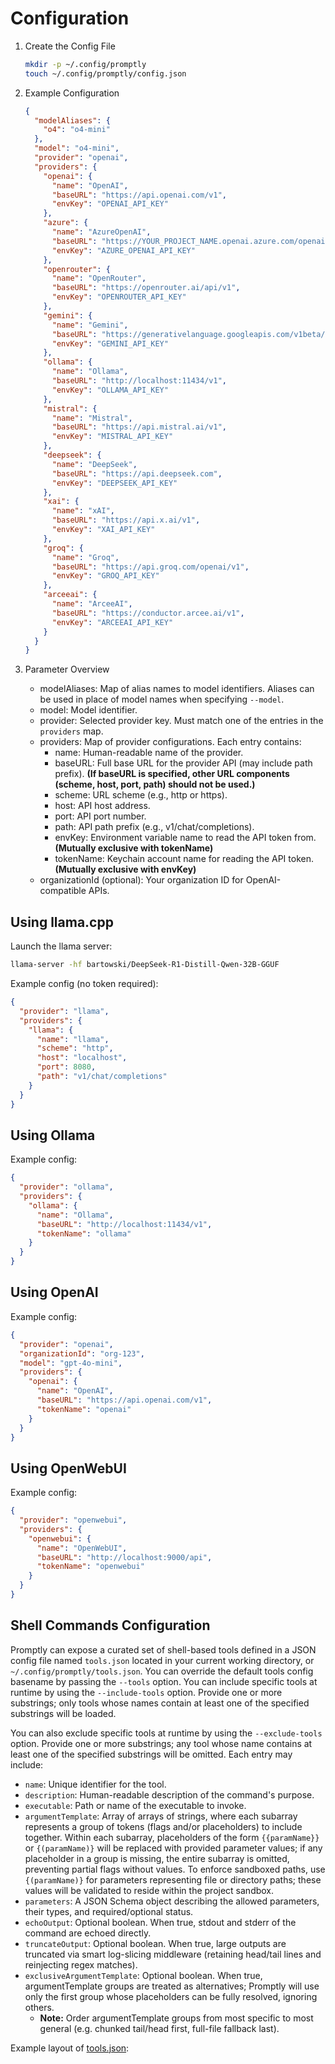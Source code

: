 # Configuration

1. Create the Config File
   ```bash
   mkdir -p ~/.config/promptly
   touch ~/.config/promptly/config.json
   ```

2. Example Configuration
   ```json
   {
     "modelAliases": {
       "o4": "o4-mini"
     },
     "model": "o4-mini",
     "provider": "openai",
     "providers": {
       "openai": {
         "name": "OpenAI",
         "baseURL": "https://api.openai.com/v1",
         "envKey": "OPENAI_API_KEY"
       },
       "azure": {
         "name": "AzureOpenAI",
         "baseURL": "https://YOUR_PROJECT_NAME.openai.azure.com/openai",
         "envKey": "AZURE_OPENAI_API_KEY"
       },
       "openrouter": {
         "name": "OpenRouter",
         "baseURL": "https://openrouter.ai/api/v1",
         "envKey": "OPENROUTER_API_KEY"
       },
       "gemini": {
         "name": "Gemini",
         "baseURL": "https://generativelanguage.googleapis.com/v1beta/openai",
         "envKey": "GEMINI_API_KEY"
       },
       "ollama": {
         "name": "Ollama",
         "baseURL": "http://localhost:11434/v1",
         "envKey": "OLLAMA_API_KEY"
       },
       "mistral": {
         "name": "Mistral",
         "baseURL": "https://api.mistral.ai/v1",
         "envKey": "MISTRAL_API_KEY"
       },
       "deepseek": {
         "name": "DeepSeek",
         "baseURL": "https://api.deepseek.com",
         "envKey": "DEEPSEEK_API_KEY"
       },
       "xai": {
         "name": "xAI",
         "baseURL": "https://api.x.ai/v1",
         "envKey": "XAI_API_KEY"
       },
       "groq": {
         "name": "Groq",
         "baseURL": "https://api.groq.com/openai/v1",
         "envKey": "GROQ_API_KEY"
       },
       "arceeai": {
         "name": "ArceeAI",
         "baseURL": "https://conductor.arcee.ai/v1",
         "envKey": "ARCEEAI_API_KEY"
       }
     }
   }
   ```

3. Parameter Overview
   - modelAliases: Map of alias names to model identifiers. Aliases can be used in place of model names when specifying `--model`.
   - model: Model identifier.
   - provider: Selected provider key. Must match one of the entries in the `providers` map.
   - providers: Map of provider configurations. Each entry contains:
     - name: Human-readable name of the provider.
     - baseURL: Full base URL for the provider API (may include path prefix). **(If baseURL is specified, other URL components (scheme, host, port, path) should not be used.)**
     - scheme: URL scheme (e.g., http or https).
     - host: API host address.
     - port: API port number.
     - path: API path prefix (e.g., v1/chat/completions).
     - envKey: Environment variable name to read the API token from. **(Mutually exclusive with tokenName)**
     - tokenName: Keychain account name for reading the API token. **(Mutually exclusive with envKey)**
   - organizationId (optional): Your organization ID for OpenAI-compatible APIs.

## Using llama.cpp

Launch the llama server:
```bash
llama-server -hf bartowski/DeepSeek-R1-Distill-Qwen-32B-GGUF
```

Example config (no token required):
```json
{
  "provider": "llama",
  "providers": {
    "llama": {
      "name": "llama",
      "scheme": "http",
      "host": "localhost",
      "port": 8080,
      "path": "v1/chat/completions"
    }
  }
}
```

## Using Ollama

Example config:
```json
{
  "provider": "ollama",
  "providers": {
    "ollama": {
      "name": "Ollama",
      "baseURL": "http://localhost:11434/v1",
      "tokenName": "ollama"
    }
  }
}
```

## Using OpenAI

Example config:
```json
{
  "provider": "openai",
  "organizationId": "org-123",
  "model": "gpt-4o-mini",
  "providers": {
    "openai": {
      "name": "OpenAI",
      "baseURL": "https://api.openai.com/v1",
      "tokenName": "openai"
    }
  }
}
```

## Using OpenWebUI

Example config:
```json
{
  "provider": "openwebui",
  "providers": {
    "openwebui": {
      "name": "OpenWebUI",
      "baseURL": "http://localhost:9000/api",
      "tokenName": "openwebui"
    }
  }
}
```

## Shell Commands Configuration

Promptly can expose a curated set of shell-based tools defined in a JSON config file named `tools.json` located in your current working directory, or `~/.config/promptly/tools.json`. You can override the default tools config basename by passing the `--tools` option.
You can include specific tools at runtime by using the `--include-tools` option. Provide one or more substrings; only tools whose names contain at least one of the specified substrings will be loaded.

You can also exclude specific tools at runtime by using the `--exclude-tools` option. Provide one or more substrings; any tool whose name contains at least one of the specified substrings will be omitted.
Each entry may include:

- `name`: Unique identifier for the tool.
- `description`: Human-readable description of the command's purpose.
- `executable`: Path or name of the executable to invoke.
- `argumentTemplate`: Array of arrays of strings, where each subarray represents a group of tokens (flags and/or placeholders) to include together. Within each subarray, placeholders of the form `{{paramName}}` or `{(paramName)}` will be replaced with provided parameter values; if any placeholder in a group is missing, the entire subarray is omitted, preventing partial flags without values. To enforce sandboxed paths, use `{(paramName)}` for parameters representing file or directory paths; these values will be validated to reside within the project sandbox.
- `parameters`: A JSON Schema object describing the allowed parameters, their types, and required/optional status.
- `echoOutput`: Optional boolean. When true, stdout and stderr of the command are echoed directly.
- `truncateOutput`: Optional boolean. When true, large outputs are truncated via smart log-slicing middleware (retaining head/tail lines and reinjecting regex matches).
- `exclusiveArgumentTemplate`: Optional boolean. When true, argumentTemplate groups are treated as alternatives; Promptly will use only the first group whose placeholders can be fully resolved, ignoring others.
  - **Note:** Order argumentTemplate groups from most specific to most general (e.g. chunked tail/head first, full-file fallback last).

Example layout of [tools.json](tools.json):
